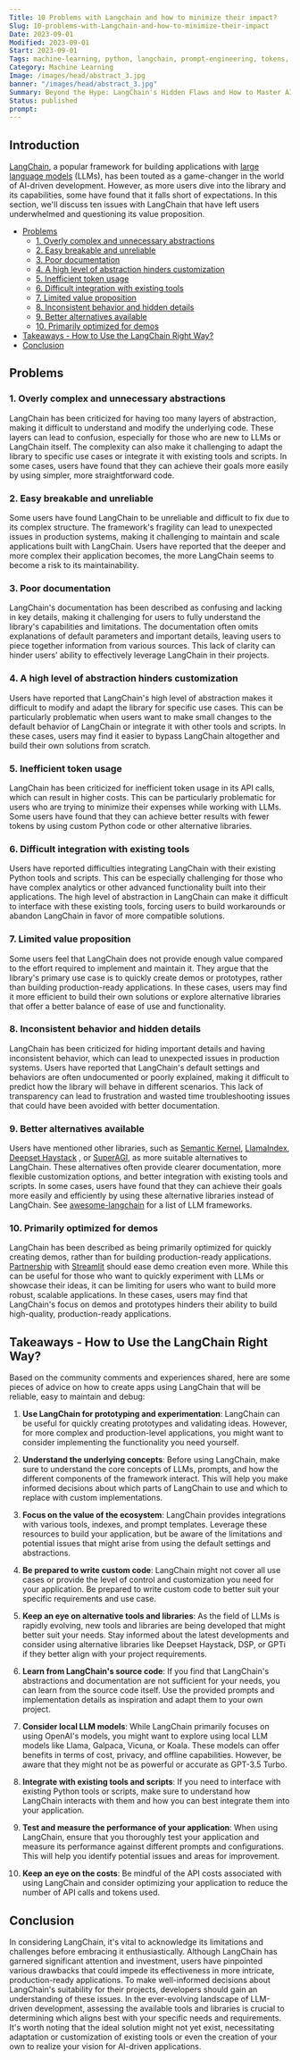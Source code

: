 ```yaml
---
Title: 10 Problems with Langchain and how to minimize their impact?
Slug: 10-problems-with-Langchain-and-how-to-minimize-their-impact
Date: 2023-09-01
Modified: 2023-09-01
Start: 2023-09-01
Tags: machine-learning, python, langchain, prompt-engineering, tokens, llm, gpt, openai
Category: Machine Learning
Image: /images/head/abstract_3.jpg
banner: "/images/head/abstract_3.jpg"
Summary: Beyond the Hype: LangChain's Hidden Flaws and How to Master AI Development.
Status: published
prompt:
---
```


## Introduction

[LangChain](https://docs.langchain.com/docs/), a popular framework for building applications with [large language models](https://en.wikipedia.org/wiki/Large_language_model) (LLMs), has been touted as a game-changer in the world of AI-driven development. However, as more users dive into the library and its capabilities, some have found that it falls short of expectations. In this section, we'll discuss ten issues with LangChain that have left users underwhelmed and questioning its value proposition.

<!-- MarkdownTOC levels="2,3" autolink="true" autoanchor="true" -->

- [Problems](#problems)
	- [1. Overly complex and unnecessary abstractions](#1-overly-complex-and-unnecessary-abstractions)
	- [2. Easy breakable and unreliable](#2-easy-breakable-and-unreliable)
	- [3. Poor documentation](#3-poor-documentation)
	- [4. A high level of abstraction hinders customization](#4-a-high-level-of-abstraction-hinders-customization)
	- [5. Inefficient token usage](#5-inefficient-token-usage)
	- [6. Difficult integration with existing tools](#6-difficult-integration-with-existing-tools)
	- [7. Limited value proposition](#7-limited-value-proposition)
	- [8. Inconsistent behavior and hidden details](#8-inconsistent-behavior-and-hidden-details)
	- [9. Better alternatives available](#9-better-alternatives-available)
	- [10. Primarily optimized for demos](#10-primarily-optimized-for-demos)
- [Takeaways - How to Use the LangChain Right Way?](#takeaways---how-to-use-the-langchain-right-way)
- [Conclusion](#conclusion)

<!-- /MarkdownTOC -->

<a id="problems"></a>
## Problems

<a id="1-overly-complex-and-unnecessary-abstractions"></a>
### 1. Overly complex and unnecessary abstractions
LangChain has been criticized for having too many layers of abstraction, making it difficult to understand and modify the underlying code. These layers can lead to confusion, especially for those who are new to LLMs or LangChain itself. The complexity can also make it challenging to adapt the library to specific use cases or integrate it with existing tools and scripts. In some cases, users have found that they can achieve their goals more easily by using simpler, more straightforward code.

<a id="2-easy-breakable-and-unreliable"></a>
### 2. Easy breakable and unreliable
Some users have found LangChain to be unreliable and difficult to fix due to its complex structure. The framework's fragility can lead to unexpected issues in production systems, making it challenging to maintain and scale applications built with LangChain. Users have reported that the deeper and more complex their application becomes, the more LangChain seems to become a risk to its maintainability.

<a id="3-poor-documentation"></a>
### 3. Poor documentation
LangChain's documentation has been described as confusing and lacking in key details, making it challenging for users to fully understand the library's capabilities and limitations. The documentation often omits explanations of default parameters and important details, leaving users to piece together information from various sources. This lack of clarity can hinder users' ability to effectively leverage LangChain in their projects.

<a id="4-a-high-level-of-abstraction-hinders-customization"></a>
### 4. A high level of abstraction hinders customization
Users have reported that LangChain's high level of abstraction makes it difficult to modify and adapt the library for specific use cases. This can be particularly problematic when users want to make small changes to the default behavior of LangChain or integrate it with other tools and scripts. In these cases, users may find it easier to bypass LangChain altogether and build their own solutions from scratch.

<a id="5-inefficient-token-usage"></a>
### 5. Inefficient token usage
LangChain has been criticized for inefficient token usage in its API calls, which can result in higher costs. This can be particularly problematic for users who are trying to minimize their expenses while working with LLMs. Some users have found that they can achieve better results with fewer tokens by using custom Python code or other alternative libraries.

<a id="6-difficult-integration-with-existing-tools"></a>
### 6. Difficult integration with existing tools
Users have reported difficulties integrating LangChain with their existing Python tools and scripts. This can be especially challenging for those who have complex analytics or other advanced functionality built into their applications. The high level of abstraction in LangChain can make it difficult to interface with these existing tools, forcing users to build workarounds or abandon LangChain in favor of more compatible solutions.

<a id="7-limited-value-proposition"></a>
### 7. Limited value proposition
Some users feel that LangChain does not provide enough value compared to the effort required to implement and maintain it. They argue that the library's primary use case is to quickly create demos or prototypes, rather than building production-ready applications. In these cases, users may find it more efficient to build their own solutions or explore alternative libraries that offer a better balance of ease of use and functionality.

<a id="8-inconsistent-behavior-and-hidden-details"></a>
### 8. Inconsistent behavior and hidden details
LangChain has been criticized for hiding important details and having inconsistent behavior, which can lead to unexpected issues in production systems. Users have reported that LangChain's default settings and behaviors are often undocumented or poorly explained, making it difficult to predict how the library will behave in different scenarios. This lack of transparency can lead to frustration and wasted time troubleshooting issues that could have been avoided with better documentation.

<a id="9-better-alternatives-available"></a>
### 9. Better alternatives available
Users have mentioned other libraries, such as [Semantic Kernel](https://github.com/microsoft/semantic-kernel), [LlamaIndex](https://github.com/jerryjliu/llama_index), [Deepset Haystack](https://haystack.deepset.ai/) , or [SuperAGI](https://github.com/TransformerOptimus/SuperAGI), as more suitable alternatives to LangChain. These alternatives often provide clearer documentation, more flexible customization options, and better integration with existing tools and scripts. In some cases, users have found that they can achieve their goals more easily and efficiently by using these alternative libraries instead of LangChain. See [awesome-langchain](https://github.com/kyrolabs/awesome-langchain#other-llm-frameworks) for a list of LLM frameworks.

<a id="10-primarily-optimized-for-demos"></a>
### 10. Primarily optimized for demos
LangChain has been described as being primarily optimized for quickly creating demos, rather than for building production-ready applications. [Partnership](https://blog.streamlit.io/langchain-streamlit/) with [Streamlit](https://streamlit.io/generative-ai?ref=blog.streamlit.io) should ease demo creation even more. While this can be useful for those who want to quickly experiment with LLMs or showcase their ideas, it can be limiting for users who want to build more robust, scalable applications. In these cases, users may find that LangChain's focus on demos and prototypes hinders their ability to build high-quality, production-ready applications.

<a id="takeaways---how-to-use-the-langchain-right-way"></a>
## Takeaways - How to Use the LangChain Right Way?
Based on the community comments and experiences shared, here are some pieces of advice on how to create apps using LangChain that will be reliable, easy to maintain and debug:

1. **Use LangChain for prototyping and experimentation**: LangChain can be useful for quickly creating prototypes and validating ideas. However, for more complex and production-level applications, you might want to consider implementing the functionality you need yourself.

2. **Understand the underlying concepts**: Before using LangChain, make sure to understand the core concepts of LLMs, prompts, and how the different components of the framework interact. This will help you make informed decisions about which parts of LangChain to use and which to replace with custom implementations.

3. **Focus on the value of the ecosystem**: LangChain provides integrations with various tools, indexes, and prompt templates. Leverage these resources to build your application, but be aware of the limitations and potential issues that might arise from using the default settings and abstractions.

4. **Be prepared to write custom code**: LangChain might not cover all use cases or provide the level of control and customization you need for your application. Be prepared to write custom code to better suit your specific requirements and use case.

5. **Keep an eye on alternative tools and libraries**: As the field of LLMs is rapidly evolving, new tools and libraries are being developed that might better suit your needs. Stay informed about the latest developments and consider using alternative libraries like Deepset Haystack, DSP, or GPTi if they better align with your project requirements.

6. **Learn from LangChain's source code**: If you find that LangChain's abstractions and documentation are not sufficient for your needs, you can learn from the source code itself. Use the provided prompts and implementation details as inspiration and adapt them to your own project.

7. **Consider local LLM models**: While LangChain primarily focuses on using OpenAI's models, you might want to explore using local LLM models like Llama, Galpaca, Vicuna, or Koala. These models can offer benefits in terms of cost, privacy, and offline capabilities. However, be aware that they might not be as powerful or accurate as GPT-3.5 Turbo.

8. **Integrate with existing tools and scripts**: If you need to interface with existing Python tools or scripts, make sure to understand how LangChain interacts with them and how you can best integrate them into your application.

9. **Test and measure the performance of your application**: When using LangChain, ensure that you thoroughly test your application and measure its performance against different prompts and configurations. This will help you identify potential issues and areas for improvement.

10. **Keep an eye on the costs**: Be mindful of the API costs associated with using LangChain and consider optimizing your application to reduce the number of API calls and tokens used.

<a id="conclusion"></a>
## Conclusion
In considering LangChain, it's vital to acknowledge its limitations and challenges before embracing it enthusiastically. Although LangChain has garnered significant attention and investment, users have pinpointed various drawbacks that could impede its effectiveness in more intricate, production-ready applications. To make well-informed decisions about LangChain's suitability for their projects, developers should gain an understanding of these issues.
In the ever-evolving landscape of LLM-driven development, assessing the available tools and libraries is crucial to determining which aligns best with your specific needs and requirements. It's worth noting that the ideal solution might not yet exist, necessitating adaptation or customization of existing tools or even the creation of your own to realize your vision for AI-driven applications.

